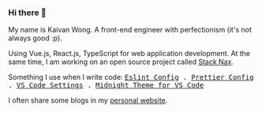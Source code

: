 ### Hi there 👋

<p>
My name is Kaivan Wong. A front-end engineer with perfectionism (it's not always good :p). 
</p>

<p>
Using Vue.js, React.js, TypeScript for web application development. At the same time, I am working on an open source project called  <a href="https://github.com/stacknax">Stack Nax</a>.
</p>

<p>
Something I use when I write code: <samp>
    <a href="https://github.com/kaivanwong/eslint-config">Eslint Config</a> .
    <a href="https://github.com/kaivanwong/prettier-config">Prettier Config</a> .
    <a href="https://github.com/kaivanwong/vscode-settings">VS Code Settings</a> .
    <a href="https://github.com/kaivanwong/vscode-midnight-theme">Midnight Theme for VS Code</a>
  </samp>
</p>

<p>
I often share some blogs in my <a href="https://kaivanwong.me/posts">personal website</a>.
</p>

